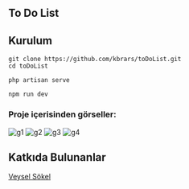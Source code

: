 ## To Do List

## Kurulum

```
git clone https://github.com/kbrars/toDoList.git
cd toDoList
```

```
php artisan serve
```

```
npm run dev
```

### Proje içerisinden görseller:

![g1](https://github.com/user-attachments/assets/367bcd3a-2e57-466b-94cc-44b303ba4808)
![g2](https://github.com/user-attachments/assets/248612aa-a0f3-4bfa-8000-e49c4ceeb815)
![g3](https://github.com/user-attachments/assets/894630ad-8ea1-4a4e-9347-a40b722dc6ee)
![g4](https://github.com/user-attachments/assets/9b3a75f8-06ea-468c-b5f0-0ad14e8fb6b7)

## Katkıda Bulunanlar

[Veysel Sökel](https://github.com/veyselsokeltoruk)
